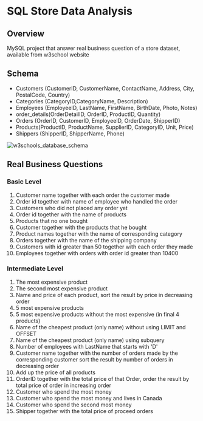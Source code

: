 # SQL Store Data Analysis

## Overview
MySQL project that answer real business question of a store dataset, available from w3school website

## Schema
* Customers (CustomerID, CustomerName, ContactName, Address, City, PostalCode, Country)
* Categories (CategoryID,CategoryName, Description)
* Employees (EmployeeID, LastName, FirstName, BirthDate, Photo, Notes)
* order_details(OrderDetailID, OrderID, ProductID, Quantity)
* Orders (OrderID, CustomerID, EmployeeID, OrderDate, ShipperID)
* Products(ProductID, ProductName, SupplierID, CategoryID, Unit, Price)
* Shippers (ShipperID, ShipperName, Phone)

![w3schools_database_schema](https://github.com/maxcruzq/SQL_Store_Data_Analysis/assets/132103792/a076f247-d4fb-4cd7-aada-ee5f88aca8ab)

## Real Business Questions
### Basic Level
1. Customer name together with each order the customer made
2. Order id together with name of employee who handled the order
3. Customers who did not placed any order yet
4. Order id together with the name of products
5. Products that no one bought
6. Customer together with the products that he bought
7. Product names together with the name of corresponding category
8. Orders together with the name of the shipping company
9. Customers with id greater than 50 together with each order they made
10. Employees together with orders with order id greater than 10400

### Intermediate Level
1. The most expensive product
2. The second most expensive product
3. Name and price of each product, sort the result by price in decreasing order
4. 5 most expensive products
5. 5 most expensive products without the most expensive (in final 4 products)
6. Name of the cheapest product (only name) without using LIMIT and OFFSET
7. Name of the cheapest product (only name) using subquery
8. Number of employees with LastName that starts with 'D'
9. Customer name together with the number of orders made by the corresponding customer 
sort the result by number of orders in decreasing order
10. Add up the price of all products
11. OrderID together with the total price of  that Order, order the result by total price of order in increasing order
12. Customer who spend the most money
13. Customer who spend the most money and lives in Canada
14. Customer who spend the second most money
15. Shipper together with the total price of proceed orders
